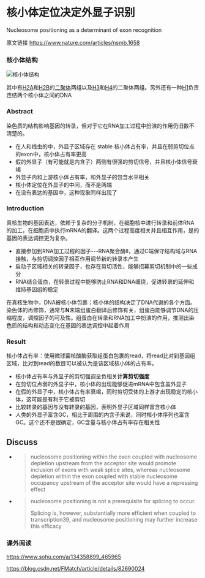 # 核小体定位决定外显子识别

  Nucleosome positioning as a determinant of exon recognition  

原文链接  https://www.nature.com/articles/nsmb.1658 

### 核小体结构

![核小体结构](https://43423.oss-cn-beijing.aliyuncs.com/img/20191021111424.png)

 其中有[H2A](https://zh.wikipedia.org/wiki/組織蛋白H2A)和[H2B](https://zh.wikipedia.org/wiki/組織蛋白H2B)的[二聚体](https://zh.wikipedia.org/wiki/二聚體)两组以及[H3](https://zh.wikipedia.org/wiki/組織蛋白H3)和[H4](https://zh.wikipedia.org/wiki/組織蛋白H4)的二聚体两组。另外还有一种[H1](https://zh.wikipedia.org/wiki/組織蛋白H1)负责连结两个核小体之间的DNA 

### Abstract 

染色质的结构影响基因的转录，但对于它在RNA加工过程中扮演的作用仍旧数不清楚的。

+ 在人和线虫的中，外显子区域存在  stable    核小体占有率，并且在弱剪切位点的exon中，核小体占有率更高
+ 假的外显子（有可能就是内含子）两侧有很强的剪切信号，并且核小体信号衰竭
+ 外显子内和上游核小体占有率，和外显子的包含水平相关
+ 核小体定位在外显子的中间，而不是两端
+ 在没有表达的基因中，这种现象同样出现了



### Introduction

  真核生物的基因表达，依赖于复杂的分子机制，在细胞核中进行转录和前体RNA的加工，在细胞质中执行mRNA的翻译。这两个过程高度相关并且相互作用，是的基因的表达调控更为复杂。

+ 直接参加到RNA加工过程的因子---RNA聚合酶Ⅱ，通过C端保守结构域与RNA接触，与剪切调控因子相互作用调节新的转录本产生
+ 启动子区域相关的转录因子，也存在剪切活性，能够招募剪切机制中的一些成分
+ RNA结合蛋白，在转录过程中能够防止RNA和DNA缠绕，促进转录的延伸和维持基因组的稳定

在真核生物中，DNA被核小体包裹；核小体的结构决定了DNA代谢的各个方面。染色体的再修饰，通常与**N**末端组蛋白翻译后修饰有关，组蛋白能够调节DNA的压缩程度，调控因子的可及性。组蛋白在转录和RNA加工中扮演的作用，推测出染色质的结构和动态变化在基因的表达调控中起着作用

### Result

核小体占有率：使用微球菌核酸酶获取组蛋白包裹的read，将read比对到基因组区域，比对到read的数目可以被认为是该区域核小体的占有率。

+ 核小体占有率与外显子的剪切强调呈负相关**计算剪切强度**
+ 在剪切位点弱的外显子中，核小体的出现能够促进mRNA中包含盖外显子
+ 在假的外显子中，核小体占有率衰竭，同时剪切受体的上游才出现稳定的核小体，这可能是有利于它被剪切
+ 比较转录的基因与没有转录的基因，表明外显子区域同样富含核小体
+ 人类的外显子富含GC，相比于周围的内含子来说，同时核小体序列也富含GC。这个还不是很确定，GC含量与核小体占有率存在相关性

## Discuss

+ >   nucleosome positioning within the
  > exon coupled with nucleosome depletion upstream from the acceptor site would promote inclusion of exons with weak splice sites, whereas nucleosome depletion within the exon coupled with stable nucleosome
  > occupancy upstream of the acceptor site would have a repressing effect  

  

+ >   nucleosome positioning is not a prerequisite for splicing to occur.  
  >
  >   Splicing is, however, substantially more efficient when coupled to
  > transcription39, and nucleosome positioning may further increase
  > this efficacy  

  

### 课外阅读

 https://www.sohu.com/a/134358899_465965 

 https://blog.csdn.net/FMatch/article/details/82690024 







